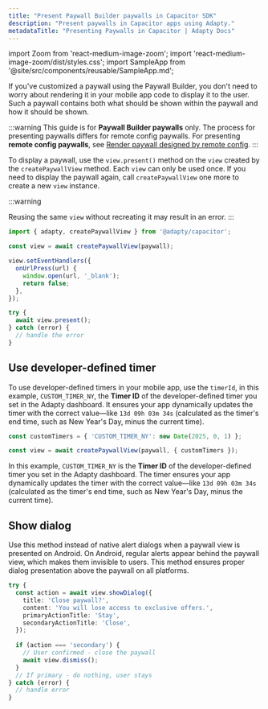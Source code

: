 ```yaml
---
title: "Present Paywall Builder paywalls in Capacitor SDK"
description: "Present paywalls in Capacitor apps using Adapty."
metadataTitle: "Presenting Paywalls in Capacitor | Adapty Docs"
---
```


import Zoom from 'react-medium-image-zoom';
import 'react-medium-image-zoom/dist/styles.css';
import SampleApp from '@site/src/components/reusable/SampleApp.md'; 

If you've customized a paywall using the Paywall Builder, you don't need to worry about rendering it in your mobile app code to display it to the user. Such a paywall contains both what should be shown within the paywall and how it should be shown.

:::warning
This guide is for **Paywall Builder paywalls** only. The process for presenting paywalls differs for remote config paywalls. For presenting **remote config paywalls**, see [Render paywall designed by remote config](present-remote-config-paywalls).
:::

To display a paywall, use the `view.present()` method on the `view` created by the `createPaywallView` method. Each `view` can only be used once. If you need to display the paywall again, call `createPaywallView` one more to create a new `view` instance. 

:::warning

Reusing the same `view` without recreating it may result in an error.
:::

```typescript showLineNumbers
import { adapty, createPaywallView } from '@adapty/capacitor';

const view = await createPaywallView(paywall);

view.setEventHandlers({
  onUrlPress(url) {
    window.open(url, '_blank');
    return false; 
  },
});

try {
  await view.present();
} catch (error) {
  // handle the error
}
```

## Use developer-defined timer

To use developer-defined timers in your mobile app, use the `timerId`, in this example, `CUSTOM_TIMER_NY`, the **Timer ID** of the developer-defined timer you set in the Adapty dashboard. It ensures your app dynamically updates the timer with the correct value—like `13d 09h 03m 34s` (calculated as the timer's end time, such as New Year's Day, minus the current time).

```typescript showLineNumbers
const customTimers = { 'CUSTOM_TIMER_NY': new Date(2025, 0, 1) };

const view = await createPaywallView(paywall, { customTimers });
```

In this example, `CUSTOM_TIMER_NY` is the **Timer ID** of the developer-defined timer you set in the Adapty dashboard. The timer ensures your app dynamically updates the timer with the correct value—like `13d 09h 03m 34s` (calculated as the timer's end time, such as New Year's Day, minus the current time).

## Show dialog

Use this method instead of native alert dialogs when a paywall view is presented on Android. On Android, regular alerts appear behind the paywall view, which makes them invisible to users. This method ensures proper dialog presentation above the paywall on all platforms.

```typescript showLineNumbers title="Capacitor"
try {
  const action = await view.showDialog({
    title: 'Close paywall?',
    content: 'You will lose access to exclusive offers.',
    primaryActionTitle: 'Stay',
    secondaryActionTitle: 'Close',
  });
  
  if (action === 'secondary') {
    // User confirmed - close the paywall
    await view.dismiss();
  }
  // If primary - do nothing, user stays
} catch (error) {
  // handle error
}
```

